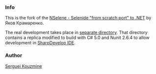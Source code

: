 ### Info
This is the fork of the [NSelene - Selenide "from scratch port" to .NET](https://github.com/yashaka/NSelene) by Яков Крамаренко.

The real development takes place in 
[separate directory](https://github.com/sergueik/powershell_selenium/tree/master/external/csharp/NSelene).
That directory contains a replica modified to build with C# 5.0 and Nunit 2.6.4 to allow development in [SharpDevelop IDE](http://www.icsharpcode.net/OpenSource/SD/Default.aspx).
 
 ### Author
[Serguei Kouzmine](kouzmine_serguei@yahoo.com)
